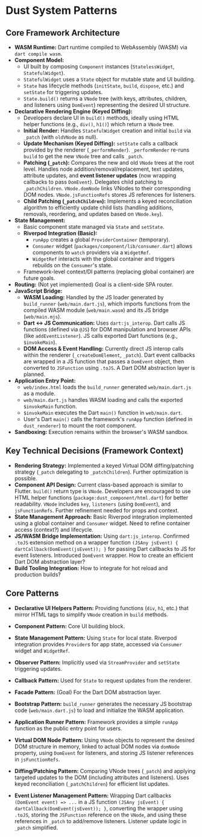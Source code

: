 # Dust System Patterns

## Core Framework Architecture

- **WASM Runtime:** Dart runtime compiled to WebAssembly (WASM) via
  `dart compile wasm`.
- **Component Model:**
  - UI built by composing `Component` instances (`StatelessWidget`,
    `StatefulWidget`).
  - `StatefulWidget` uses a `State` object for mutable state and UI building.
  - `State` has lifecycle methods (`initState`, `build`, `dispose`, etc.) and
    `setState` for triggering updates.
  - `State.build()` returns a `VNode` tree (with keys, attributes, children, and
    listeners using `DomEvent`) representing the desired UI structure.
- **Declarative Rendering Engine (Keyed Diffing):**
  - Developers declare UI in `build()` methods, ideally using HTML helper
    functions (e.g., `div()`, `h1()`) which return a `VNode` tree.
  - **Initial Render:** Handles `StatefulWidget` creation and initial `build`
    via `_patch` (with `oldVNode` as null).
  - **Update Mechanism (Keyed Diffing):** `setState` calls a callback provided
    by the renderer (`_performRender`). `_performRender` re-runs `build` to get
    the new `VNode` tree and calls `_patch`.
  - **Patching (`_patch`):** Compares the new and old `VNode` trees at the root
    level. Handles node addition/removal/replacement, text updates, attribute
    updates, and **event listener updates** (now wrapping callbacks to pass
    `DomEvent`). Delegates child patching to `_patchChildren`. `VNode.domNode`
    links VNodes to their corresponding DOM nodes. `VNode.jsFunctionRefs` stores
    JS references for listeners.
  - **Child Patching (`_patchChildren`):** Implements a keyed reconciliation
    algorithm to efficiently update child lists (handling additions, removals,
    reordering, and updates based on `VNode.key`).
- **State Management:**
  - Basic component state managed via `State` and `setState`.
  - **Riverpod Integration (Basic):**
    - `runApp` creates a global `ProviderContainer` (temporary).
    - `Consumer` widget (`packages/component/lib/consumer.dart`) allows
      components to `watch` providers via a `WidgetRef`.
    - `WidgetRef` interacts with the global container and triggers rebuilds on
      the `Consumer`'s state.
  - Framework-level context/DI patterns (replacing global container) are future
    goals.
- **Routing:** (Not yet implemented) Goal is a client-side SPA router.
- **JavaScript Bridge:**
  - **WASM Loading:** Handled by the JS loader generated by `build_runner`
    (`web/main.dart.js`), which imports functions from the compiled WASM module
    (`web/main.wasm`) and its JS bridge (`web/main.mjs`).
  - **Dart <-> JS Communication:** Uses `dart:js_interop`. Dart calls JS
    functions (defined via `@JS`) for DOM manipulation and browser APIs (like
    `addEventListener`). JS calls exported Dart functions (e.g., `$invokeMain`).
  - **DOM Access & Event Handling:** Currently direct JS interop calls within
    the renderer (`_createDomElement`, `_patch`). Dart event callbacks are
    wrapped in a JS function that passes a `DomEvent` object, then converted to
    `JSFunction` using `.toJS`. A Dart DOM abstraction layer is planned.
- **Application Entry Point:**
  - `web/index.html` loads the `build_runner` generated `web/main.dart.js` as a
    module.
  - `web/main.dart.js` handles WASM loading and calls the exported `$invokeMain`
    function.
  - `$invokeMain` executes the Dart `main()` function in `web/main.dart`.
  - User's Dart `main()` calls the framework's `runApp` function (defined in
    `dust_renderer`) to mount the root component.
- **Sandboxing:** Execution remains within the browser's WASM sandbox.

## Key Technical Decisions (Framework Context)

- **Rendering Strategy:** Implemented a keyed Virtual DOM diffing/patching
  strategy (`_patch` delegating to `_patchChildren`). Further optimization is
  possible.
- **Component API Design:** Current class-based approach is similar to Flutter.
  `build()` return type is `VNode`. Developers are encouraged to use HTML helper
  functions (`package:dust_component/html.dart`) for better readability. `VNode`
  includes `key`, `listeners` (using `DomEvent`), and `jsFunctionRefs`. Further
  refinement needed for props and context.
- **State Management Approach:** Basic Riverpod integration implemented using a
  global container and `Consumer` widget. Need to refine container access
  (context?) and lifecycle.
- **JS/WASM Bridge Implementation:** Using `dart:js_interop`. Confirmed `.toJS`
  extension method on a wrapper function
  `(JSAny jsEvent) { dartCallback(DomEvent(jsEvent)); }` for passing Dart
  callbacks to JS for event listeners. Introduced `DomEvent` wrapper. How to
  create an efficient Dart DOM abstraction layer?
- **Build Tooling Integration:** How to integrate for hot reload and production
  builds?

## Core Patterns

- **Declarative UI Helpers Pattern:** Providing functions (`div`, `h1`, etc.)
  that mirror HTML tags to simplify `VNode` creation in `build` methods.

- **Component Pattern:** Core UI building block.
- **State Management Pattern:** Using `State` for local state. Riverpod
  integration provides `Provider`s for app state, accessed via `Consumer` widget
  and `WidgetRef`.
- **Observer Pattern:** Implicitly used via `StreamProvider` and `setState`
  triggering updates.
- **Callback Pattern:** Used for `State` to request updates from the renderer.
- **Facade Pattern:** (Goal) For the Dart DOM abstraction layer.
- **Bootstrap Pattern:** `build_runner` generates the necessary JS bootstrap
  code (`web/main.dart.js`) to load and initialize the WASM application.
- **Application Runner Pattern:** Framework provides a simple `runApp` function
  as the public entry point for users.
- **Virtual DOM Node Pattern:** Using `VNode` objects to represent the desired
  DOM structure in memory, linked to actual DOM nodes via `domNode` property,
  using `DomEvent` for listeners, and storing JS listener references in
  `jsFunctionRefs`.
- **Diffing/Patching Pattern:** Comparing VNode trees (`_patch`) and applying
  targeted updates to the DOM (including attributes and listeners). Uses keyed
  reconciliation (`_patchChildren`) for efficient list updates.
- **Event Listener Management Pattern:** Wrapping Dart callbacks
  `(DomEvent event) => ...` in a JS function
  `(JSAny jsEvent) { dartCallback(DomEvent(jsEvent)); }`, converting the wrapper
  using `.toJS`, storing the `JSFunction` reference on the `VNode`, and using
  these references in `_patch` to add/remove listeners. Listener update logic in
  `_patch` simplified.
